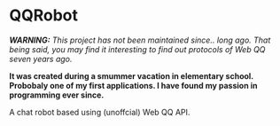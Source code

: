 # QQRobot
***WARNING:*** *This project has not been maintained since.. long ago. That being said, you may find it interesting to find out protocols of Web QQ seven years ago.*

**It was created during a smummer vacation in elementary school. Probobaly one of my first applications. I have found my passion in programming ever since.**

A chat robot based using (unoffcial) Web QQ API.
